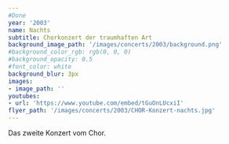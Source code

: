 ```yaml
---
#Done
year: '2003'
name: Nachts
subtitle: Chorkonzert der traumhaften Art
background_image_path: '/images/concerts/2003/background.png'
#background_color_rgb: rgb(0, 0, 0)
#background_opacity: 0.5
#font_color: white
background_blur: 3px
images:
- image_path: ''
youtubes:
- url: 'https://www.youtube.com/embed/tGuOnLUcxiI'
flyer_path: '/images/concerts/2003/CHOR-Konzert-nachts.jpg'
---
```


Das zweite Konzert vom Chor.